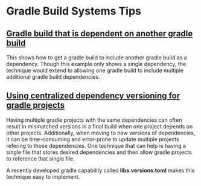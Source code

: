 # Gradle Build Systems Tips

## [Gradle build that is dependent on another gradle build](multi-gradle-project-referencing/README.md)
This shows how to get a gradle build to include another gradle build as a dependency.  Though this example
only shows a single dependency, the technique would extend to allowing one gradle build to include multiple
additional gradle build dependencies.

## [Using centralized dependency versioning for gradle projects](libs-versions-toml/README.md)
Having multiple gradle projects with the same dependencies can often result in mismatched versions
in a final build when one project depends on other projects.  Additionally, when moving to new
versions of dependencies, it can be time-consuming and error-prone to update multiple projects
refering to those dependencies.  One technique that can help is having a single file that stores
desired dependencies and then allow gradle projects to reference that single file.

A recently developed gradle capability called **libs.versions.toml** makes this technique easy to implement.
